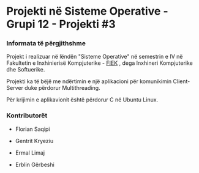 # Projekti në Sisteme Operative - Grupi 12 - Projekti #3


### Informata të përgjithshme

Projekt i realizuar në lëndën "Sisteme Operative" në semestrin e IV në Fakultetin e Inxhinierisë Kompjuterike - [FIEK](https://fiek.uni-pr.edu) , dega Inxhineri Kompjuterike dhe Softuerike.

Projekti ka të bëjë me ndërtimin e një aplikacioni për komunikimin Client-Server duke përdorur Multithreading.

Për krijimin e aplikavionit është përdorur C në Ubuntu Linux.



### Kontributorët
- Florian Saqipi

- Gentrit Kryeziu

- Ermal Limaj

- Erblin Gërbeshi

